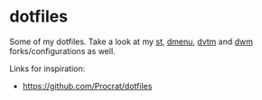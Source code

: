 dotfiles
========

Some of my dotfiles. Take a look at my [st](https://github.com/NoctuaNivalis/st), [dmenu](https://github.com/NoctuaNivalis/dmenu), [dvtm](https://github.com/NoctuaNivalis/dvtm) and [dwm](https://github.com/NoctuaNivalis/dwm) forks/configurations as well.

Links for inspiration:
- https://github.com/Procrat/dotfiles
